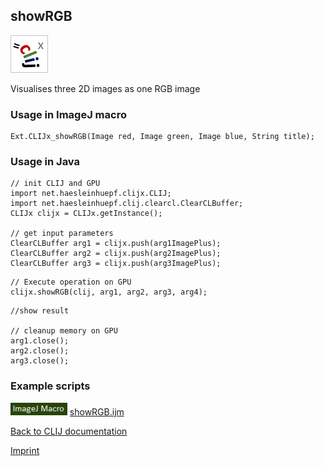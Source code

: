 ## showRGB
![Image](images/mini_clijx_logo.png)

Visualises three 2D images as one RGB image

### Usage in ImageJ macro
```
Ext.CLIJx_showRGB(Image red, Image green, Image blue, String title);
```


### Usage in Java
```
// init CLIJ and GPU
import net.haesleinhuepf.clijx.CLIJ;
import net.haesleinhuepf.clij.clearcl.ClearCLBuffer;
CLIJx clijx = CLIJx.getInstance();

// get input parameters
ClearCLBuffer arg1 = clijx.push(arg1ImagePlus);
ClearCLBuffer arg2 = clijx.push(arg2ImagePlus);
ClearCLBuffer arg3 = clijx.push(arg3ImagePlus);
```

```
// Execute operation on GPU
clijx.showRGB(clij, arg1, arg2, arg3, arg4);
```

```
//show result

// cleanup memory on GPU
arg1.close();
arg2.close();
arg3.close();
```




### Example scripts
<a href="https://github.com/clij/clij-advanced-filters/blob/master/src/main/macro/"><img src="images/language_macro.png" height="20"/></a> [showRGB.ijm](https://github.com/clij/clij-advanced-filters/blob/master/src/main/macro/showRGB.ijm)  


[Back to CLIJ documentation](https://clij.github.io/)

[Imprint](https://clij.github.io/imprint)
